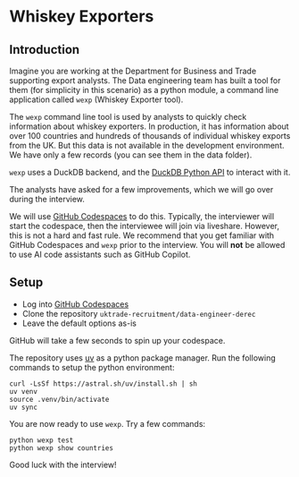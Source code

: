 # Whiskey Exporters

## Introduction 

Imagine you are working at the Department for Business and Trade supporting export analysts. 
The Data engineering team has built a tool for them (for simplicity in this scenario) as a python module, 
a command line application called `wexp` (Whiskey Exporter tool).

The `wexp` command line tool is used by analysts to quickly check information about whiskey exporters. 
In production, it has information about over 100 countries and hundreds of thousands of individual whiskey exports from the UK. 
But this data is not available in the development environment. 
We have only a few records (you can see them in the data folder).

`wexp` uses a DuckDB backend, and the [DuckDB Python API](https://duckdb.org/docs/stable/clients/python/dbapi.html) to interact with it.

The analysts have asked for a few improvements, which we will go over during the interview. 

We will use [GitHub Codespaces](https://github.com/features/codespaces) to do this. Typically, the interviewer will start the codespace, then the interviewee will join via liveshare. However, this is not a hard and fast rule. We recommend that you get familiar with GitHub Codespaces and `wexp` prior to the interview. You will **not** be allowed to use AI code assistants such as GitHub Copilot.

## Setup

- Log into [GitHub Codespaces](https://github.com/codespaces)
- Clone the repository `uktrade-recruitment/data-engineer-derec`
- Leave the default options as-is

GitHub will take a few seconds to spin up your codespace.

The repository uses [uv](https://docs.astral.sh/uv/) as a python package manager. Run the following commands to setup the python environment:

```
curl -LsSf https://astral.sh/uv/install.sh | sh
uv venv
source .venv/bin/activate
uv sync
```

You are now ready to use `wexp`. Try a few commands:

```
python wexp test
python wexp show countries
```

Good luck with the interview!